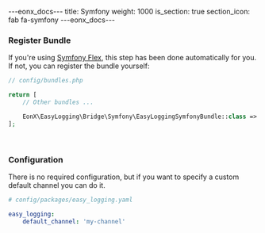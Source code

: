 ---eonx_docs---
title: Symfony
weight: 1000
is_section: true
section_icon: fab fa-symfony
---eonx_docs---

### Register Bundle

If you're using [Symfony Flex][1], this step has been done automatically for you. If not, you can register the bundle
yourself:

```php
// config/bundles.php

return [
    // Other bundles ...

    EonX\EasyLogging\Bridge\Symfony\EasyLoggingSymfonyBundle::class => ['all' => true],
];
```

<br>

### Configuration
There is no required configuration, but if you want to specify a custom default channel you can do it.

```yaml
# config/packages/easy_logging.yaml

easy_logging:
    default_channel: 'my-channel'
```

[1]: https://flex.symfony.com/
